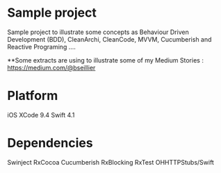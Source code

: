 # Sample project
Sample project to illustrate some concepts as Behaviour Driven Development (BDD), CleanArchi, CleanCode,  MVVM, Cucumberish and Reactive Programing ....

**Some extracts are using to illustrate some of my Medium Stories : https://medium.com/@bseillier

# Platform

iOS
XCode 9.4
Swift 4.1

# Dependencies

Swinject
RxCocoa
Cucumberish
RxBlocking
RxTest
OHHTTPStubs/Swift
